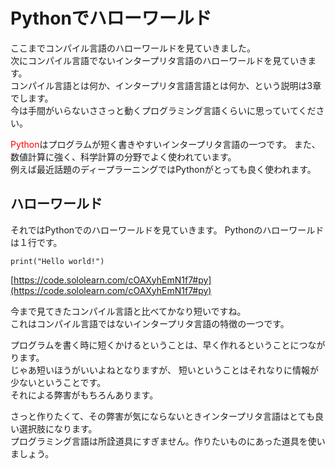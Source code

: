 # Pythonでハローワールド

ここまでコンパイル言語のハローワールドを見ていきました。  
次にコンパイル言語でないインタープリタ言語のハローワールドを見ていきます。  
コンパイル言語とは何か、インタープリタ言語言語とは何か、という説明は3章でします。  
今は手間がいらないささっと動くプログラミング言語くらいに思っていてください。

<font color="red">Python</font>はプログラムが短く書きやすいインタープリタ言語の一つです。
また、数値計算に強く、科学計算の分野でよく使われています。  
例えば最近話題のディープラーニングではPythonがとっても良く使われます。

## ハローワールド

それではPythonでのハローワールドを見ていきます。
Pythonのハローワールドは１行です。

	print("Hello world!")

[https://code.sololearn.com/cOAXyhEmN1f7#py](https://code.sololearn.com/cOAXyhEmN1f7#py)

今まで見てきたコンパイル言語と比べてかなり短いですね。  
これはコンパイル言語ではないインタープリタ言語の特徴の一つです。

プログラムを書く時に短くかけるということは、早く作れるということにつながります。  
じゃあ短いほうがいいよねとなりますが、
短いということはそれなりに情報が少ないということです。  
それによる弊害がもちろんあります。

さっと作りたくて、その弊害が気にならないときインタープリタ言語はとても良い選択肢になります。  
プログラミング言語は所詮道具にすぎません。作りたいものにあった道具を使いましょう。

